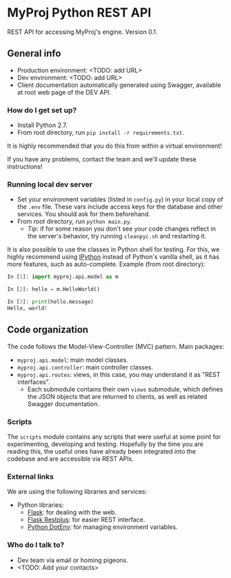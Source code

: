 # MyProj Python REST API #

REST API for accessing MyProj's engine.
Version 0.1.

## General info ##

* Production environment: <TODO: add URL>
* Dev environment: <TODO: add URL>
* Client documentation automatically generated using Swagger, available at root web page of the DEV API.

### How do I get set up? ###

* Install Python 2.7.
* From root directory, run `pip install -r requirements.txt`.

It is highly recommended that you do this from within a virtual environment!

If you have any problems, contact the team and we'll update these instructions!

### Running local dev server ###

* Set your environment variables (listed in `config.py`) in your local copy of the `.env` file. These vars include access keys for the database and other services. You should ask for them beforehand.
* From root directory, run `python main.py`.
    * *Tip*: if for some reason you don't see your code changes reflect in the server's behavior, try running `cleanpyc.sh` and restarting it.

It is also possible to use the classes in Python shell for testing. For this, we highly recommend using [IPython](https://ipython.org/) instead of Python's vanilla shell, as it has more features, such as auto-complete. Example (from root directory):

```python
In [1]: import myproj.api.model as m

In [2]: hello = m.HelloWorld()

In [3]: print(hello.message)
Hello, world!
```

## Code organization ##

The code follows the Model-View-Controller (MVC) pattern. Main packages:

* `myproj.api.model`: main model classes.
* `myproj.api.controller`: main controller classes.
* `myproj.api.routes`: views, in this case, you may understand it as "REST interfaces".
    * Each submodule contains their own `views` submodule, which defines the JSON objects that are returned to clients, as well as related Swagger documentation.


### Scripts ###

The `scripts` module contains any scripts that were useful at some point for experimenting, developing and testing.
Hopefully by the time you are reading this, the useful ones have already been integrated into the codebase and are accessible via REST APIs.

### External links ###

We are using the following libraries and services:

* Python libraries:
    * [Flask](http://flask.pocoo.org/): for dealing with the web.
    * [Flask Restplus](https://flask-restplus.readthedocs.io/en/stable/): for easier REST interface.
    * [Python DotEnv](https://pypi.python.org/pypi/python-dotenv): for managing environment variables.

### Who do I talk to? ###

* Dev team via email or homing pigeons.
* <TODO: Add your contacts>
